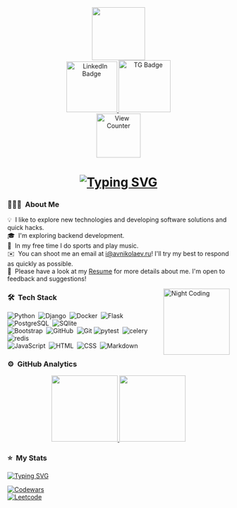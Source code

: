 <div id="header" align="center">
  <img src="https://media.giphy.com/media/KAq5w47R9rmTuvWOWa/giphy.gif" width="120"/>
</div>

<div id="badges" align="center">
  <a href="https://www.linkedin.com/in/aleksandr-nikolaev1904/">
    <img src="https://img.shields.io/badge/LinkedIn-366e9d?style=for-the-badge&logo=linkedin&logoColor=white" alt="LinkedIn Badge" width="115"/>
  </a>
  <a href="https://t.me/NikolaevAV159">
    <img src="https://img.shields.io/badge/-telegram-red?style=for-the-badge&color=fdd748&logo=telegram&logoColor=blue" alt="TG Badge" width="118"/>
  </a>
</div>

<div align="center">
  <img src="https://komarev.com/ghpvc/?username=UsefulSan&style=for-the-badge&color=blue" alt="View Counter" width="100"/>
</div>
  
<h1>
  <div align="center">
    <a href="https://git.io/typing-svg">
      <img src="https://readme-typing-svg.demolab.com?font=Fira+Code&weight=900&duration=3500&pause=1000&width=500&lines=%E3%80%90%EF%BB%BF%EF%BC%A8%EF%BD%89%E3%80%80%EF%BD%94%EF%BD%88%EF%BD%85%EF%BD%92%EF%BD%85%EF%BC%8C%E3%80%80%EF%BD%89%EF%BC%87%EF%BD%8D%E3%80%80%EF%BC%A1%EF%BD%8C%EF%BD%85%EF%BD%8B%EF%BD%93%EF%BD%81%EF%BD%8E%EF%BD%84%EF%BD%92%E3%80%91" alt="Typing SVG" /></a>
  </div>
</h1>

### 👨🏻‍💻 &nbsp;About Me

💡 &nbsp;I like to explore new technologies and developing software solutions and quick hacks.\
🎓 &nbsp;I'm exploring backend development.\
🌱 &nbsp;In my free time I do sports and play music.\
✉️ &nbsp;You can shoot me an email at i@avnikolaev.ru! I'll try my best to respond as quickly as possible.\
📄 &nbsp;Please have a look at my [Resume](https://disk.yandex.ru/i/Zj9NnDttJFBNgw) for more details about me. I'm open to feedback and suggestions!

<img alt="Night Coding" src="https://media.giphy.com/media/v1.Y2lkPTc5MGI3NjExYmE3YWJhMTI0YTUwMzA4ZDUwNGYzNDFhNmExYjE5MGI1MjFhMjMxNCZjdD1n/l3q2WMhNcyFOWP280/giphy.gif" align="right" width="150"/>

### 🛠 &nbsp;Tech Stack

![Python](https://img.shields.io/badge/-Python-05122A?style=flat&logo=python)&nbsp;
![Django](https://img.shields.io/badge/-Django-05122A?style=flat&logo=django&logoColor=092E20)&nbsp;
![Docker](https://img.shields.io/badge/-Docker-05122A?style=flat&logo=Docker)&nbsp;
![Flask](https://img.shields.io/badge/-Flask-05122A?style=flat&logo=flask)&nbsp;
![PostgreSQL](https://img.shields.io/badge/-PostgreSQL-05122A?style=flat&logo=PostgreSQL)&nbsp;
![SQlite](https://img.shields.io/badge/-SQlite-05122A?style=flat&logo=SQlite)\
![Bootstrap](https://img.shields.io/badge/-Bootstrap-05122A?style=flat&logo=bootstrap&logoColor=563D7C)&nbsp;
![GitHub](https://img.shields.io/badge/-GitHub-05122A?style=flat&logo=github)&nbsp;
![Git](https://img.shields.io/badge/-Git-05122A?style=flat&logo=git)
![pytest](https://img.shields.io/badge/-pytest-05122A?style=flat&logo=pytest)&nbsp;
![celery](https://img.shields.io/badge/-celery-05122A?style=flat&logo=celery)&nbsp;
![redis](https://img.shields.io/badge/-redis-05122A?style=flat&logo=redis)\
![JavaScript](https://img.shields.io/badge/-JavaScript-05122A?style=flat&logo=javascript)&nbsp;
![HTML](https://img.shields.io/badge/-HTML-05122A?style=flat&logo=HTML5)&nbsp;
![CSS](https://img.shields.io/badge/-CSS-05122A?style=flat&logo=CSS3&logoColor=1572B6)&nbsp;
![Markdown](https://img.shields.io/badge/-Markdown-05122A?style=flat&logo=markdown)

### ⚙️ &nbsp;GitHub Analytics

<p align="center">
<a href="https://github.com/anuraghazra/github-readme-stats">
  <img height="150em" src="https://github-readme-stats-eight-theta.vercel.app/api/top-langs/?username=UsefulSan&layout=compact&langs_count=8&theme=vision-friendly-dark"/>
  <img height="150em" src="https://github-readme-stats-eight-theta.vercel.app/api?username=UsefulSan&hide=prs,issues,contribs&show_icons=true&theme=vision-friendly-dark&include_all_commits=true&count_private=true"/>
</a>
</p>
 
### ⭐ &nbsp;My Stats

<a href="https://git.io/typing-svg"><img src="https://readme-typing-svg.demolab.com?font=Fira+Code&duration=1800&pause=1000&color=DEB535&vCenter=true&width=180&height=20&lines=In+progress+%E2%8C%9B" alt="Typing SVG" /></a>
    
[![Codewars](https://www.codewars.com/users/UsefulSan/badges/large)](https://www.codewars.com/users/UsefulSan)\
[![Leetcode](https://leetcode-stats-six.vercel.app/api?username=UsefulSan&theme=dark)](https://leetcode.com/UsefulSan/)
